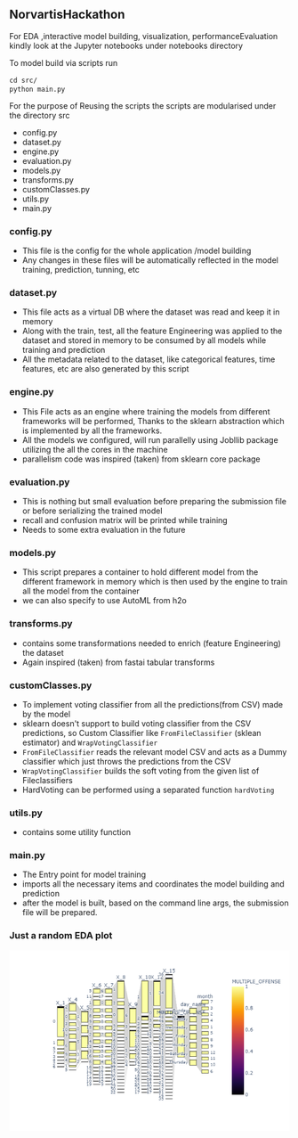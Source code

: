 ## NorvartisHackathon

For EDA ,interactive model building, visualization, performanceEvaluation kindly 
look at the Jupyter notebooks under notebooks directory

To model build via scripts run 
```
cd src/
python main.py
```

For the purpose of Reusing the scripts the scripts are modularised under the directory src

- config.py
- dataset.py
- engine.py
- evaluation.py
- models.py
- transforms.py
- customClasses.py
- utils.py
- main.py

### config.py
- This file is the config for the whole application /model building
- Any changes in these files will be automatically reflected in the model training, prediction, tunning, etc

### dataset.py
- This file acts as a virtual DB where the dataset was read and keep it in memory
- Along with the train, test, all the feature Engineering was applied to the dataset and stored in memory to be consumed by all models while training and prediction
- All the metadata related to the dataset, like categorical features, time features, etc are also generated by this script


### engine.py
- This File acts as an engine where training the models from different frameworks will be performed, Thanks to the sklearn abstraction which is implemented by all the frameworks.
- All the models we configured, will run parallelly using Jobllib package utilizing the all the cores in the machine
- parallelism code was inspired (taken) from sklearn core package

### evaluation.py
- This is nothing but small evaluation before preparing the submission file or before serializing the trained model
- recall and confusion matrix will be printed while training
- Needs to some extra evaluation in the future

### models.py
- This script prepares a container to hold different model from the different framework in memory which is then used by the engine to train all the model from the container
- we can also specify to use AutoML from h2o

### transforms.py
- contains some transformations needed to enrich (feature Engineering) the dataset
-  Again inspired (taken) from fastai tabular transforms

### customClasses.py
- To implement voting classifier from all the predictions(from CSV) made by the model 
- sklearn doesn't support to build voting classifier from the CSV predictions, so Custom Classifier like `FromFileClassifier` (sklean estimator) and `WrapVotingClassifier` 
- `FromFileClassifier` reads the relevant model CSV and acts as a Dummy classifier which just throws the predictions from the CSV
- `WrapVotingClassifier` builds the soft voting from the given list of Fileclassifiers
- HardVoting can be performed using a separated function `hardVoting`

### utils.py
- contains some utility function

### main.py
- The Entry point for model training
- imports all the necessary items and coordinates the model building and prediction
- after the model is built, based on the command line args, the submission file will be prepared. 

### Just a random EDA plot

![randomplot](categoryPlot.png)




